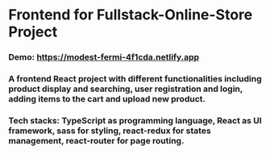 # Frontend for Fullstack-Online-Store Project

### Demo: https://modest-fermi-4f1cda.netlify.app
### A frontend React project with different functionalities including product display and searching, user registration and login, adding items to the cart and upload new product.
### Tech stacks: TypeScript as programming language, React as UI framework, sass for styling, react-redux for states management, react-router for page routing. 
